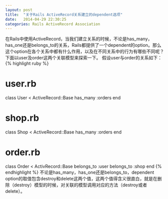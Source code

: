 ```yaml
---
layout: post
title:  "关于Rails ActiveRecord关系建立的dependent选项"
date:   2014-04-29 22:30:25
categories: Rails ActiveRecord Association
---
```


在Rails中使用ActiveRecord，当我们建立关系的时候，不论是has_many，has_one还是belongs_to的关系，Rails都提供了一个dependent的option。那么这个option在各个关系中都有什么作用，以及在不同关系中的行为有哪些不同呢？下面以user及order这两个关联模型来探索一下。
假设user与order的关系如下：
{% highlight ruby %}
  # user.rb
  class User < ActiveRecord::Base
    has_many :orders
  end

  # shop.rb
  class Shop < ActiveRecord::Base
    has_many :orders
  end

  # order.rb
  class Order < ActivRecord::Base
    belongs_to :user
    belongs_to :shop
  end
{% endhighlight %}
不论是has_many，has_one还是belongs_to，dependent option的取值包含destroy和delete这两个值，这两个值得含义很直白，就是在删除（destroy）模型的时候，对关联的模型调用对应的方法（destroy或者delete）。
